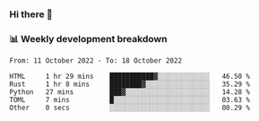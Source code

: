 ### Hi there 👋

### 📊 Weekly development breakdown
<!--START_SECTION:waka-->

```text
From: 11 October 2022 - To: 18 October 2022

HTML     1 hr 29 mins    ███████████▓░░░░░░░░░░░░░   46.50 %
Rust     1 hr 8 mins     ████████▓░░░░░░░░░░░░░░░░   35.29 %
Python   27 mins         ███▓░░░░░░░░░░░░░░░░░░░░░   14.28 %
TOML     7 mins          █░░░░░░░░░░░░░░░░░░░░░░░░   03.63 %
Other    0 secs          ░░░░░░░░░░░░░░░░░░░░░░░░░   00.29 %
```

<!--END_SECTION:waka-->
